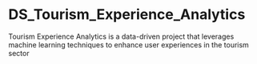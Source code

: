 # DS_Tourism_Experience_Analytics
Tourism Experience Analytics is a data-driven project that leverages machine learning techniques to enhance user experiences in the tourism sector
